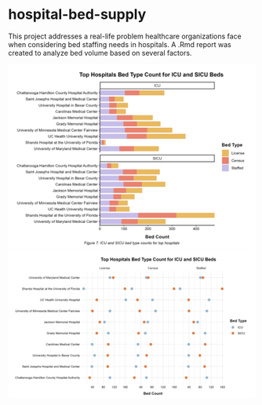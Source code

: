 # hospital-bed-supply

This project addresses a real-life problem healthcare organizations face when considering bed staffing needs in hospitals. A .Rmd report was created to analyze bed volume based on several factors. 

![](icu_sicu_hosp.png)
![](icu_sicu_dot_hosp.png)



